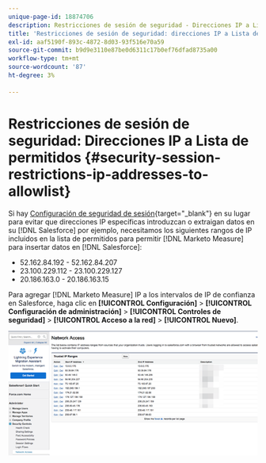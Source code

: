 ```yaml
---
unique-page-id: 18874706
description: Restricciones de sesión de seguridad - Direcciones IP a Lista de permitidos - Marketo Measure - Documentación del producto
title: 'Restricciones de sesión de seguridad: direcciones IP a Lista de permitidos'
exl-id: aaf5190f-893c-4872-8d03-93f516e70a59
source-git-commit: b9d9e3110e87be0d6311c17b0ef76dfad8735a00
workflow-type: tm+mt
source-wordcount: '87'
ht-degree: 3%

---
```


# Restricciones de sesión de seguridad: Direcciones IP a Lista de permitidos {#security-session-restrictions-ip-addresses-to-allowlist}

Si hay [Configuración de seguridad de sesión](https://help.salesforce.com/articleView?id=admin_sessions.htm&amp;type=0){target="_blank"} en su lugar para evitar que direcciones IP específicas introduzcan o extraigan datos en su [!DNL Salesforce] por ejemplo, necesitamos los siguientes rangos de IP incluidos en la lista de permitidos para permitir [!DNL Marketo Measure] para insertar datos en [!DNL Salesforce]:

* 52.162.84.192 - 52.162.84.207
* 23.100.229.112 - 23.100.229.127
* 20.186.163.0 - 20.186.163.15

Para agregar [!DNL Marketo Measure] IP a los intervalos de IP de confianza en Salesforce, haga clic en **[!UICONTROL Configuración]** > **[!UICONTROL Configuración de administración]** > **[!UICONTROL Controles de seguridad]** > **[!UICONTROL Acceso a la red]** > **[!UICONTROL Nuevo]**.

![](assets/1.png)

